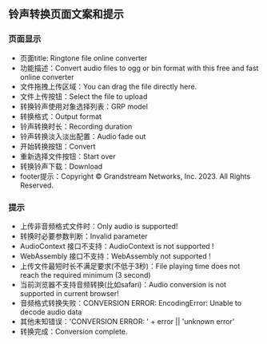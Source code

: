 ## 铃声转换页面文案和提示

### 页面显示

- 页面title: Ringtone file online converter
- 功能描述：Convert audio files to ogg or bin format with this free and fast online converter
- 文件拖拽上传区域：You can drag the file directly here.
- 文件上传按钮：Select the file to upload
- 转换铃声使用对象选择列表：GRP model
- 转换格式：Output format
- 铃声转换时长：Recording duration
- 铃声转换淡入淡出配置：Audio fade out
- 开始转换按钮：Convert
- 重新选择文件按钮：Start over
- 转换铃声下载：Download
- footer提示：Copyright © Grandstream Networks, Inc. 2023. All Rights Reserved.

### 提示

- 上传非音频格式文件时：Only audio is supported!
- 转换时必要参数判断：Invalid parameter
- AudioContext 接口不支持：AudioContext is not supported !
- WebAssembly 接口不支持：WebAssembly not supported !
- 上传文件最短时长不满足要求(不低于3秒)：File playing time does not reach the required minimum (3 second)
- 当前浏览器不支持音频转换(比如safari)：Audio conversion is not supported in current browser!
- 音频格式转换失败：CONVERSION ERROR: EncodingError: Unable to decode audio data
- 其他未知错误：'CONVERSION ERROR: ' + error || 'unknown error'
- 转换完成：Conversion complete.








